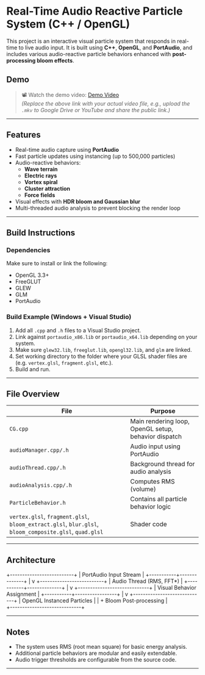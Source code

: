 # Real-Time Audio Reactive Particle System (C++ / OpenGL)

This project is an interactive visual particle system that responds in real-time to live audio input. It is built using **C++**, **OpenGL**, and **PortAudio**, and includes various audio-reactive particle behaviors enhanced with **post-processing bloom effects**.

## Demo

> 📽️ Watch the demo video: [Demo Video](INSERT_LINK_HERE)  
> *(Replace the above link with your actual video file, e.g., upload the `.mkv` to Google Drive or YouTube and share the public link.)*

---

## Features

- Real-time audio capture using **PortAudio**
- Fast particle updates using instancing (up to 500,000 particles)
- Audio-reactive behaviors:
  - **Wave terrain**
  - **Electric rays**
  - **Vortex spiral**
  - **Cluster attraction**
  - **Force fields**
- Visual effects with **HDR bloom and Gaussian blur**
- Multi-threaded audio analysis to prevent blocking the render loop

---

## Build Instructions

### Dependencies

Make sure to install or link the following:

- OpenGL 3.3+
- FreeGLUT
- GLEW
- GLM
- PortAudio

### Build Example (Windows + Visual Studio)

1. Add all `.cpp` and `.h` files to a Visual Studio project.
2. Link against `portaudio_x86.lib` or `portaudio_x64.lib` depending on your system.
3. Make sure `glew32.lib`, `freeglut.lib`, `opengl32.lib`, and `glm` are linked.
4. Set working directory to the folder where your GLSL shader files are (e.g. `vertex.glsl`, `fragment.glsl`, etc.).
5. Build and run.

---


## File Overview

| File | Purpose |
|------|---------|
| `CG.cpp` | Main rendering loop, OpenGL setup, behavior dispatch |
| `audioManager.cpp/.h` | Audio input using PortAudio |
| `audioThread.cpp/.h` | Background thread for audio analysis |
| `audioAnalysis.cpp/.h` | Computes RMS (volume) |
| `ParticleBehavior.h` | Contains all particle behavior logic |
| `vertex.glsl`, `fragment.glsl`, `bloom_extract.glsl`, `blur.glsl`, `bloom_composite.glsl`, `quad.glsl` | Shader code |

---

## Architecture

+--------------------------+
| PortAudio Input Stream   |
+-----------+--------------+
|
v
+--------------------------+
| Audio Thread (RMS, FFT*) |
+-----------+--------------+
|
v
+-----------------------------+
| Visual Behavior Assignment  |
+-----------+-----------------+
|
v
+-----------------------------+
| OpenGL Instanced Particles  |
| + Bloom Post-processing |    
+-----------------------------+


---

## Notes

- The system uses RMS (root mean square) for basic energy analysis.
- Additional particle behaviors are modular and easily extendable.
- Audio trigger thresholds are configurable from the source code.

---
